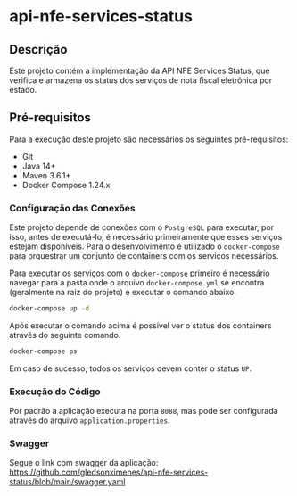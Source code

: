 # api-nfe-services-status

## Descrição

Este projeto contém a implementação da API NFE Services Status, que verifica e armazena os status dos serviços de nota fiscal eletrônica por estado.

## Pré-requisitos

Para a execução deste projeto são necessários os seguintes pré-requisitos:

- Git
- Java 14+
- Maven 3.6.1+
- Docker Compose 1.24.x

### Configuração das Conexões

Este projeto depende de conexões com o `PostgreSQL` para executar, por isso, antes de executá-lo, é necessário primeiramente que esses serviços estejam disponíveis. Para o desenvolvimento é utilizado o `docker-compose` para orquestrar um conjunto de containers com os serviços necessários.

Para executar os serviços com o `docker-compose` primeiro é necessário navegar para a pasta onde o arquivo `docker-compose.yml` se encontra (geralmente na raiz do projeto) e executar o comando abaixo.

```bash
docker-compose up -d
```

Após executar o comando acima é possível ver o status dos containers através do seguinte comando.

```bash
docker-compose ps
```

Em caso de sucesso, todos os serviços devem conter o status `UP`.

### Execução do Código

Por padrão a aplicação executa na porta `8088`, mas pode ser configurada através do arquivo `application.properties`.

### Swagger

Segue o link com swagger da aplicação: https://github.com/gledsonximenes/api-nfe-services-status/blob/main/swagger.yaml